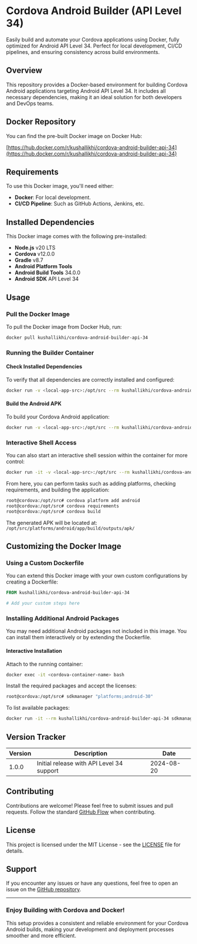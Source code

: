 # Cordova Android Builder (API Level 34)

Easily build and automate your Cordova applications using Docker, fully optimized for Android API Level 34. Perfect for local development, CI/CD pipelines, and ensuring consistency across build environments.

## Overview

This repository provides a Docker-based environment for building Cordova Android applications targeting Android API Level 34. It includes all necessary dependencies, making it an ideal solution for both developers and DevOps teams.

## Docker Repository

You can find the pre-built Docker image on Docker Hub:

[https://hub.docker.com/r/kushallikhi/cordova-android-builder-api-34](https://hub.docker.com/r/kushallikhi/cordova-android-builder-api-34)

## Requirements

To use this Docker image, you'll need either:

- **Docker**: For local development.
- **CI/CD Pipeline**: Such as GitHub Actions, Jenkins, etc.

## Installed Dependencies

This Docker image comes with the following pre-installed:

- **Node.js** v20 LTS
- **Cordova** v12.0.0
- **Gradle** v8.7
- **Android Platform Tools**
- **Android Build Tools** 34.0.0
- **Android SDK** API Level 34

## Usage

### Pull the Docker Image

To pull the Docker image from Docker Hub, run:

```bash
docker pull kushallikhi/cordova-android-builder-api-34
```

### Running the Builder Container

#### Check Installed Dependencies

To verify that all dependencies are correctly installed and configured:

```bash
docker run -v <local-app-src>:/opt/src --rm kushallikhi/cordova-android-builder-api-34 cordova requirements
```

#### Build the Android APK

To build your Cordova Android application:

```bash
docker run -v <local-app-src>:/opt/src --rm kushallikhi/cordova-android-builder-api-34 cordova build
```

### Interactive Shell Access

You can also start an interactive shell session within the container for more control:

```bash
docker run -it -v <local-app-src>:/opt/src --rm kushallikhi/cordova-android-builder-api-34 bash
```

From here, you can perform tasks such as adding platforms, checking requirements, and building the application:

```bash
root@cordova:/opt/src# cordova platform add android
root@cordova:/opt/src# cordova requirements
root@cordova:/opt/src# cordova build
```

The generated APK will be located at: `/opt/src/platforms/android/app/build/outputs/apk/`

## Customizing the Docker Image

### Using a Custom Dockerfile

You can extend this Docker image with your own custom configurations by creating a Dockerfile:

```Dockerfile
FROM kushallikhi/cordova-android-builder-api-34

# Add your custom steps here
```

### Installing Additional Android Packages

You may need additional Android packages not included in this image. You can install them interactively or by extending the Dockerfile.

#### Interactive Installation

Attach to the running container:

```bash
docker exec -it <cordova-container-name> bash
```

Install the required packages and accept the licenses:

```bash
root@cordova:/opt/src# sdkmanager "platforms;android-30"
```

To list available packages:

```bash
docker run -it --rm kushallikhi/cordova-android-builder-api-34 sdkmanager --list
```

## Version Tracker

| Version | Description                               | Date       |
|---------|-------------------------------------------|------------|
| 1.0.0   | Initial release with API Level 34 support | 2024-08-20 |

## Contributing

Contributions are welcome! Please feel free to submit issues and pull requests. Follow the standard [GitHub Flow](https://guides.github.com/introduction/flow/) when contributing.

## License

This project is licensed under the MIT License - see the [LICENSE](LICENSE) file for details.

## Support

If you encounter any issues or have any questions, feel free to open an issue on the [GitHub repository](https://github.com/kushal-likhi/cordova-android-builder-api-34).

---

### Enjoy Building with Cordova and Docker!

This setup provides a consistent and reliable environment for your Cordova Android builds, making your development and deployment processes smoother and more efficient.